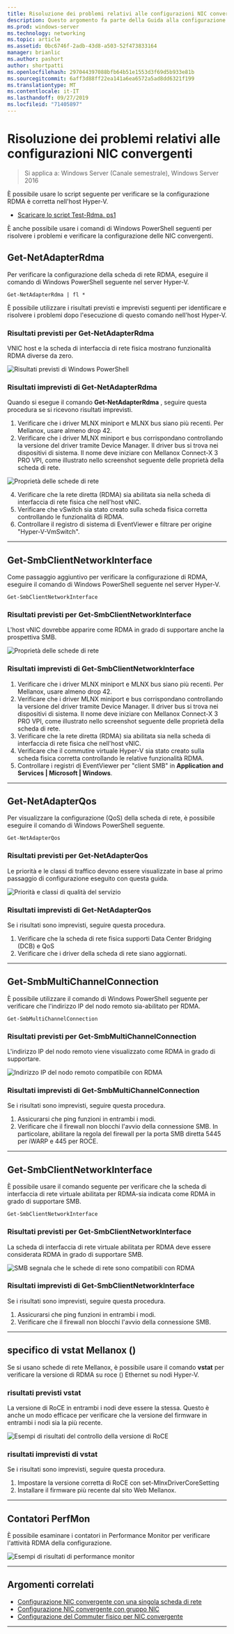 ```yaml
---
title: Risoluzione dei problemi relativi alle configurazioni NIC convergenti
description: Questo argomento fa parte della Guida alla configurazione della NIC convergente per Windows Server 2016.
ms.prod: windows-server
ms.technology: networking
ms.topic: article
ms.assetid: 0bc6746f-2adb-43d8-a503-52f473833164
manager: brianlic
ms.author: pashort
author: shortpatti
ms.openlocfilehash: 297044397088bfb64b51e1553d3f69d5b933e81b
ms.sourcegitcommit: 6aff3d88ff22ea141a6ea6572a5ad8dd6321f199
ms.translationtype: MT
ms.contentlocale: it-IT
ms.lasthandoff: 09/27/2019
ms.locfileid: "71405897"
---
```

# <a name="troubleshooting-converged-nic-configurations"></a>Risoluzione dei problemi relativi alle configurazioni NIC convergenti

>Si applica a: Windows Server (Canale semestrale), Windows Server 2016

È possibile usare lo script seguente per verificare se la configurazione RDMA è corretta nell'host Hyper-V.

- [Scaricare lo script Test-Rdma. ps1](https://github.com/Microsoft/SDN/blob/master/Diagnostics/Test-Rdma.ps1)

È anche possibile usare i comandi di Windows PowerShell seguenti per risolvere i problemi e verificare la configurazione delle NIC convergenti.

## <a name="get-netadapterrdma"></a>Get-NetAdapterRdma

Per verificare la configurazione della scheda di rete RDMA, eseguire il comando di Windows PowerShell seguente nel server Hyper-V.

    
    Get-NetAdapterRdma | fl *
    

È possibile utilizzare i risultati previsti e imprevisti seguenti per identificare e risolvere i problemi dopo l'esecuzione di questo comando nell'host Hyper-V.

### <a name="get-netadapterrdma-expected-results"></a>Risultati previsti per Get-NetAdapterRdma

VNIC host e la scheda di interfaccia di rete fisica mostrano funzionalità RDMA diverse da zero.

![Risultati previsti di Windows PowerShell](../../media/Converged-NIC/CNIC-Troubleshooting/cnic-tshoot-01.jpg)

### <a name="get-netadapterrdma-unexpected-results"></a>Risultati imprevisti di Get-NetAdapterRdma

Quando si esegue il comando **Get-NetAdapterRdma** , seguire questa procedura se si ricevono risultati imprevisti.

1. Verificare che i driver MLNX miniport e MLNX bus siano più recenti. Per Mellanox, usare almeno drop 42. 
2. Verificare che i driver MLNX miniport e bus corrispondano controllando la versione del driver tramite Device Manager. Il driver bus si trova nei dispositivi di sistema. Il nome deve iniziare con Mellanox Connect-X 3 PRO VPI, come illustrato nello screenshot seguente delle proprietà della scheda di rete.

![Proprietà delle schede di rete](../../media/Converged-NIC/CNIC-Troubleshooting/cnic-tshoot-02.jpg)

4. Verificare che la rete diretta (RDMA) sia abilitata sia nella scheda di interfaccia di rete fisica che nell'host vNIC.
5. Verificare che vSwitch sia stato creato sulla scheda fisica corretta controllando le funzionalità di RDMA.
6. Controllare il registro di sistema di EventViewer e filtrare per origine "Hyper-V-VmSwitch".

--- 

## <a name="get-smbclientnetworkinterface"></a>Get-SmbClientNetworkInterface

Come passaggio aggiuntivo per verificare la configurazione di RDMA, eseguire il comando di Windows PowerShell seguente nel server Hyper-V.


    Get-SmbClientNetworkInterface

### <a name="get-smbclientnetworkinterface-expected-results"></a>Risultati previsti per Get-SmbClientNetworkInterface

L'host vNIC dovrebbe apparire come RDMA in grado di supportare anche la prospettiva SMB.

![Proprietà delle schede di rete](../../media/Converged-NIC/CNIC-Troubleshooting/cnic-tshoot-03.jpg)


### <a name="get-smbclientnetworkinterface-unexpected-results"></a>Risultati imprevisti di Get-SmbClientNetworkInterface

1. Verificare che i driver MLNX miniport e MLNX bus siano più recenti. Per Mellanox, usare almeno drop 42. 
2. Verificare che i driver MLNX miniport e bus corrispondano controllando la versione del driver tramite Device Manager. Il driver bus si trova nei dispositivi di sistema. Il nome deve iniziare con Mellanox Connect-X 3 PRO VPI, come illustrato nello screenshot seguente delle proprietà della scheda di rete.
3. Verificare che la rete diretta (RDMA) sia abilitata sia nella scheda di interfaccia di rete fisica che nell'host vNIC.
4. Verificare che il commutire virtuale Hyper-V sia stato creato sulla scheda fisica corretta controllando le relative funzionalità RDMA.
5. Controllare i registri di EventViewer per "client SMB" in **Application and Services | Microsoft | Windows**.

--- 

## <a name="get-netadapterqos"></a>Get-NetAdapterQos

Per visualizzare la configurazione \(QoS\) della scheda di rete, è possibile eseguire il comando di Windows PowerShell seguente.

    Get-NetAdapterQos

### <a name="get-netadapterqos-expected-results"></a>Risultati previsti per Get-NetAdapterQos

Le priorità e le classi di traffico devono essere visualizzate in base al primo passaggio di configurazione eseguito con questa guida.

![Priorità e classi di qualità del servizio](../../media/Converged-NIC/CNIC-Troubleshooting/cnic-tshoot-04.jpg)

### <a name="get-netadapterqos-unexpected-results"></a>Risultati imprevisti di Get-NetAdapterQos

Se i risultati sono imprevisti, seguire questa procedura.

1. Verificare che la scheda di rete fisica supporti Data Center Bridging \(DCB\) e QoS
2. Verificare che i driver della scheda di rete siano aggiornati.

--- 

## <a name="get-smbmultichannelconnection"></a>Get-SmbMultiChannelConnection

È possibile utilizzare il comando di Windows PowerShell seguente per verificare che l'indirizzo IP del nodo remoto sia\-abilitato per RDMA.

    Get-SmbMultiChannelConnection


### <a name="get-smbmultichannelconnection-expected-results"></a>Risultati previsti per Get-SmbMultiChannelConnection

L'indirizzo IP del nodo remoto viene visualizzato come RDMA in grado di supportare.

![Indirizzo IP del nodo remoto compatibile con RDMA](../../media/Converged-NIC/CNIC-Troubleshooting/cnic-tshoot-05.jpg)

### <a name="get-smbmultichannelconnection-unexpected-results"></a>Risultati imprevisti di Get-SmbMultiChannelConnection

Se i risultati sono imprevisti, seguire questa procedura.

1. Assicurarsi che ping funzioni in entrambi i modi.
2. Verificare che il firewall non blocchi l'avvio della connessione SMB. In particolare, abilitare la regola del firewall per la porta SMB diretta 5445 per iWARP e 445 per ROCE.

--- 

## <a name="get-smbclientnetworkinterface"></a>Get-SmbClientNetworkInterface

È possibile usare il comando seguente per verificare che la scheda di interfaccia di rete virtuale abilitata per RDMA\-sia indicata come RDMA in grado di supportare SMB.

    Get-SmbClientNetworkInterface


### <a name="get-smbclientnetworkinterface-expected-results"></a>Risultati previsti per Get-SmbClientNetworkInterface

La scheda di interfaccia di rete virtuale abilitata per RDMA deve essere considerata RDMA in grado di supportare SMB.

![SMB segnala che le schede di rete sono compatibili con RDMA](../../media/Converged-NIC/CNIC-Troubleshooting/cnic-tshoot-06.jpg)

### <a name="get-smbclientnetworkinterface-unexpected-results"></a>Risultati imprevisti di Get-SmbClientNetworkInterface

Se i risultati sono imprevisti, seguire questa procedura.

1. Assicurarsi che ping funzioni in entrambi i modi.
2. Verificare che il firewall non blocchi l'avvio della connessione SMB.

--- 

## <a name="vstat-mellanox-specific"></a>specifico di vstat Mellanox \(\)

Se si usano schede di rete Mellanox, è possibile usare il comando **vstat** per verificare la versione di RDMA su roce \(\) Ethernet su nodi Hyper-V.

### <a name="vstat-expected-results"></a>risultati previsti vstat

La versione di RoCE in entrambi i nodi deve essere la stessa. Questo è anche un modo efficace per verificare che la versione del firmware in entrambi i nodi sia la più recente.

![Esempi di risultati del controllo della versione di RoCE](../../media/Converged-NIC/CNIC-Troubleshooting/cnic-tshoot-07.jpg)

### <a name="vstat-unexpected-results"></a>risultati imprevisti di vstat

Se i risultati sono imprevisti, seguire questa procedura.

1. Impostare la versione corretta di RoCE con set-MlnxDriverCoreSetting
2. Installare il firmware più recente dal sito Web Mellanox.

--- 

## <a name="perfmon-counters"></a>Contatori PerfMon

È possibile esaminare i contatori in Performance Monitor per verificare l'attività RDMA della configurazione.

![Esempi di risultati di performance monitor](../../media/Converged-NIC/CNIC-Troubleshooting/cnic-tshoot-08.jpg)

--- 

## <a name="related-topics"></a>Argomenti correlati

- [Configurazione NIC convergente con una singola scheda di rete](cnic-single.md)
- [Configurazione NIC convergente con gruppo NIC](cnic-datacenter.md)
- [Configurazione del Commuter fisico per NIC convergente](cnic-app-switch-config.md)

---
